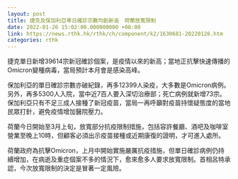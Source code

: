 ```yaml
---
layout: post
title: 捷克及保加利亞單日確診宗數均創新高　荷蘭放寬限制
date: 2022-01-26 15:02:00.000000000 +08:00
link: https://news.rthk.hk/rthk/ch/component/k2/1630681-20220126.htm
categories: rthk
---
```


捷克單日新增39614宗新冠確診個案，是疫情以來的新高；當地正抗擊快速傳播的Omicron變種病毒，當局預計本月會是感染高峰。

保加利亞的單日確診宗數亦破紀錄，再多12399人染疫，大多數是Omicron病例。另外，再多5300人入院，當中近7百人要入深切治療部；死亡病例就新增73宗。保加利亞只有不足三成人接種了新冠疫苗，當局一再呼籲對疫苗持懷疑態度的當地民眾打針，避免疫情增加醫院壓力。

荷蘭今日開始至3月上旬，放寬部分抗疫限制措施，包括容許餐廳、酒吧及咖啡室營業至晚上10時，但顧客必須出示疫苗接種或近期康復的證明，才可進入處所。

荷蘭政府為抗擊Omicron，上月中開始實施嚴厲抗疫措施，但單日確診病例仍持續增加，在病逝及重症個案不多的情況下，愈來愈多人要求放寬限制。首相呂特承認，今次放寬限制的決定是冒著一定風險。
